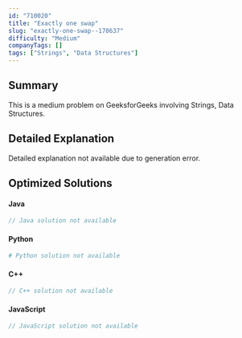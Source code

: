 ```yaml
---
id: "710020"
title: "Exactly one swap"
slug: "exactly-one-swap--170637"
difficulty: "Medium"
companyTags: []
tags: ["Strings", "Data Structures"]
---
```


## Summary

This is a medium problem on GeeksforGeeks involving Strings, Data Structures.

## Detailed Explanation

Detailed explanation not available due to generation error.

## Optimized Solutions

#### Java
```java
// Java solution not available
```

#### Python
```python
# Python solution not available
```

#### C++
```cpp
// C++ solution not available
```

#### JavaScript
```javascript
// JavaScript solution not available
```